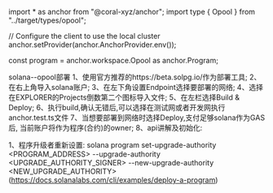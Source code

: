import * as anchor from "@coral-xyz/anchor";
import type { Opool } from "../target/types/opool";

// Configure the client to use the local cluster
anchor.setProvider(anchor.AnchorProvider.env());

const program = anchor.workspace.Opool as anchor.Program<Opool>;

solana--opool部署
1、使用官方推荐的https://beta.solpg.io/作为部署工具;
2、在右上角导入solana账户;
3、在左下角设置Endpoint选择要部署的网络;
4、选择在EXPLORER的Projects倒数第二个图标导入文件;
5、在左栏选择Build & Deploy;
6、执行build,确认无错后,可以选择在测试网或者开发网执行anchor.test.ts文件
7、当想要部署到网络时选择Deploy,支付足够solana作为GAS后,
当前账户将作为程序(合约)的owner;
8、api讲解及初始化:

1、程序升级者重新设置:
solana program set-upgrade-authority <PROGRAM_ADDRESS> --upgrade-authority <UPGRADE_AUTHORITY_SIGNER> --new-upgrade-authority <NEW_UPGRADE_AUTHORITY>
(https://docs.solanalabs.com/cli/examples/deploy-a-program)

